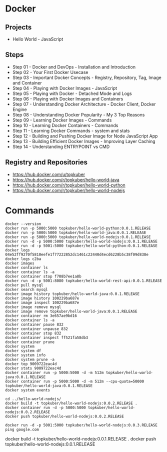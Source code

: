# Docker

## Projects

- Hello World - JavaScript

## Steps

- Step 01 - Docker and DevOps - Installation and Introduction
- Step 02 - Your First Docker Usecase
- Step 03 - Important Docker Concepts - Registry, Repository, Tag, Image and Container
- Step 04 - Playing with Docker Images - JavaScript
- Step 05 - Playing with Docker - Detached Mode and Logs
- Step 06 - Playing with Docker Images and Containers
- Step 07 - Understanding Docker Architecture - Docker Client, Docker Engine
- Step 08 - Understanding Docker Popularity - My 3 Top Reasons
- Step 09 - Learning Docker Images - Commands
- Step 10 - Learning Docker Containers - Commands
- Step 11 - Learning Docker Commands - system and stats
- Step 12 - Building and Pushing Docker Image for Node JavaScript App
- Step 13 - Building Efficient Docker Images - Improving Layer Caching
- Step 14 - Understanding ENTRYPOINT vs CMD

## Registry and Repositories

- https://hub.docker.com/u/topkuber
- https://hub.docker.com/r/topkuber/hello-world-java
- https://hub.docker.com/r/topkuber/hello-world-python
- https://hub.docker.com/r/topkuber/hello-world-nodejs

# Commands

```
docker --version
docker run -p 5000:5000 topkuber/hello-world-python:0.0.1.RELEASE
docker run -p 5000:5000 topkuber/hello-world-java:0.0.1.RELEASE
docker run -p 5000:5000 topkuber/hello-world-nodejs:0.0.1.RELEASE
docker run -d -p 5000:5000 topkuber/hello-world-nodejs:0.0.1.RELEASE
docker run -d -p 5001:5000 topkuber/hello-world-python:0.0.1.RELEASE
docker logs 04e52ff9270f5810eefe1f77222852dc1461c22440d4ecd6228b5c38f09d838e
docker logs c2ba
docker images
docker container ls
docker container ls -a
docker container stop f708b7ee1a8b
docker run -d -p 5001:8080 topkuber/hello-world-rest-api:0.0.1.RELEASE
docker pull mysql
docker search mysql
docker image history topkuber/hello-world-java:0.0.1.RELEASE
docker image history 100229ba687e
docker image inspect 100229ba687e
docker image remove mysql
docker image remove topkuber/hello-world-java:0.0.1.RELEASE
docker container rm 3e657ae9bd16
docker container ls -a
docker container pause 832
docker container unpause 832
docker container stop 832
docker container inspect ff521fa58db3
docker container prune
docker system
docker system df
docker system info
docker system prune -a
docker top 9009722eac4d
docker stats 9009722eac4d
docker container run -p 5000:5000 -d -m 512m topkuber/hello-world-java:0.0.1.RELEASE
docker container run -p 5000:5000 -d -m 512m --cpu-quota=50000  topkuber/hello-world-java:0.0.1.RELEASE
docker system events

cd ../hello-world-nodejs/
docker build -t topkuber/hello-world-nodejs:0.0.2.RELEASE .
docker container run -d -p 5000:5000 topkuber/hello-world-nodejs:0.0.2.RELEASE
docker push topkuber/hello-world-nodejs:0.0.2.RELEASE

docker run -d -p 5001:5000 topkuber/hello-world-nodejs:0.0.3.RELEASE ping google.com

```

docker build -t topkuber/hello-world-nodejs:0.0.1.RELEASE .
docker push topkuber/hello-world-nodejs:0.0.1.RELEASE

```

```
